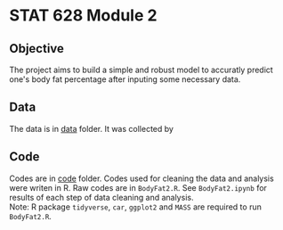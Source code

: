 # STAT 628 Module 2

## Objective  
The project aims to build a simple and robust model to accuratly predict one's body fat percentage after inputing some necessary data.


## Data  
The data is in [data](https://github.com/JumpyJumpy/stat628-module2/tree/master/data) folder. It was collected by


## Code  
Codes are in [code](https://github.com/JumpyJumpy/stat628-module2/tree/master/code) folder. Codes used for cleaning the data and analysis were writen in R. Raw codes are in `BodyFat2.R`. See `BodyFat2.ipynb` for results of each step of data cleaning and analysis.   
Note: R package `tidyverse`, `car`, `ggplot2` and `MASS` are required to run `BodyFat2.R`.
